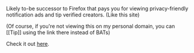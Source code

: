 Likely to-be successor to Firefox that pays you for viewing privacy-friendly notification ads and tip verified creators. (Like this site)

(Of course, if you're not viewing this on my personal domain, you can [[Tip]] using the link there instead of BATs)

Check it out [here](https://brave.com/).